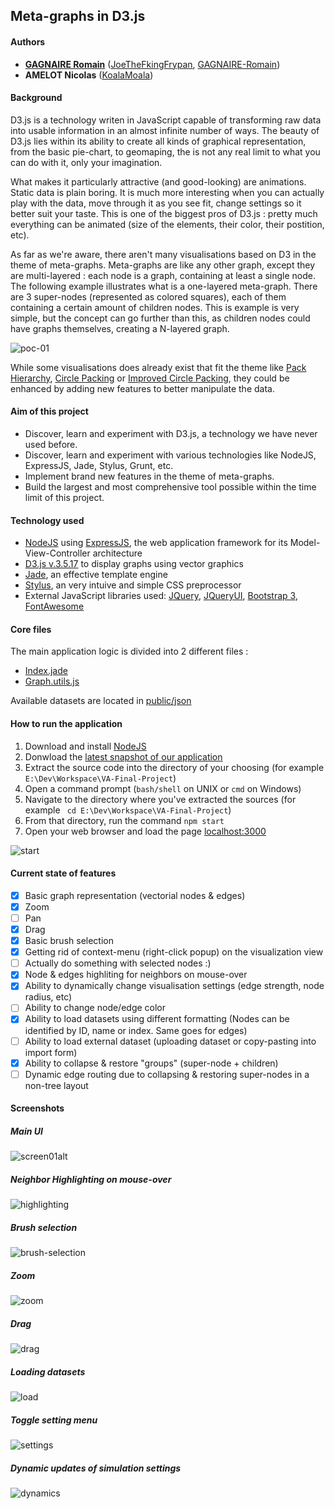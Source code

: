 ## Meta-graphs in D3.js ##

#### Authors ####

- [__GAGNAIRE Romain__](mailto:romgagnaire@gmail.com) ([JoeTheFkingFrypan](https://github.com/JoeTheFkingFrypan), [GAGNAIRE-Romain](https://github.com/GAGNAIRE-Romain))
- __AMELOT Nicolas__ ([KoalaMoala](https://github.com/KoalaMoala))

#### Background ####

D3.js is a technology writen in JavaScript capable of transforming raw data into usable information in an almost infinite number of ways. The beauty of D3.js lies within its ability to create all kinds of graphical representation, from the basic pie-chart, to geomaping, the is not any real limit to what you can do with it, only your imagination. 

What makes it particularly attractive (and good-looking) are animations. Static data is plain boring. It is much more interesting when you can actually play with the data, move through it as you see fit, change settings so it better suit your taste. This is one of the biggest pros of D3.js : pretty much everything can be animated (size of the elements, their color, their postition, etc).

As far as we're aware, there aren't many visualisations based on D3 in the theme of meta-graphs. Meta-graphs are like any other graph, except they are multi-layered : each node is a graph, containing at least a single node. The following example illustrates what is a one-layered meta-graph. There are 3 super-nodes (represented as colored squares), each of them containing a certain amount of children nodes. This is example is very simple, but the concept can go further than this, as children nodes could have graphs themselves, creating a N-layered graph.

![poc-01](https://cloud.githubusercontent.com/assets/2607260/16344929/314cce70-3a0d-11e6-93b6-00741cc0ec94.png)

While some visualisations does already exist that fit the theme like [Pack Hierarchy](http://mbostock.github.io/d3/talk/20111116/pack-hierarchy.html), [Circle Packing](https://bl.ocks.org/mbostock/raw/4063530/) or [Improved Circle Packing](https://bl.ocks.org/mbostock/raw/467f1a0db47753cc630e/), they could be enhanced by adding new features to better manipulate the data.

#### Aim of this project ####

- Discover, learn and experiment with D3.js, a technology we have never used before.
- Discover, learn and experiment with various technologies like NodeJS, ExpressJS, Jade, Stylus, Grunt, etc.
- Implement brand new features in the theme of meta-graphs.
- Build the largest and most comprehensive tool possible within the time limit of this project.

#### Technology used ####

- [NodeJS](https://nodejs.org/en/) using [ExpressJS](http://expressjs.com/), the web application framework for its Model-View-Controller architecture
- [D3.js v.3.5.17](https://d3js.org/) to display graphs using vector graphics
- [Jade](http://jade-lang.com/), an effective template engine
- [Stylus](http://stylus-lang.com/), an very intuive and simple CSS preprocessor 
- External JavaScript libraries used: [JQuery](https://jquery.com/), [JQueryUI](https://jqueryui.com/), [Bootstrap 3](http://getbootstrap.com/), [FontAwesome](http://fontawesome.io/)

#### Core files ###

The main application logic is divided into 2 different files :

- [Index.jade](https://github.com/JoeTheFkingFrypan/VA-Final-Project/blob/master/views/index.jade)
- [Graph.utils.js](https://github.com/JoeTheFkingFrypan/VA-Final-Project/blob/master/public/javascripts/graph.utils.js)

Available datasets are located in [public/json](https://github.com/JoeTheFkingFrypan/VA-Final-Project/tree/master/public/json)

#### How to run the application ####

1. Download and install [NodeJS](https://nodejs.org/en/)
2. Donwload the [latest snapshot of our application](https://github.com/JoeTheFkingFrypan/VA-Final-Project/archive/master.zip)
3. Extract the source code into the directory of your choosing (for example `E:\Dev\Workspace\VA-Final-Project`)
4. Open a command prompt (`bash/shell` on UNIX or `cmd` on Windows)
5. Navigate to the directory where you've extracted the sources (for example ` cd E:\Dev\Workspace\VA-Final-Project`)
6. From that directory, run the command `npm start`
7. Open your web browser and load the page [localhost:3000](localhost:3000)

![start](https://cloud.githubusercontent.com/assets/2607260/16365521/45880cdc-3bd0-11e6-9100-5a279a06ea7e.gif)

#### Current state of features ####

- [x] Basic graph representation (vectorial nodes & edges)
- [x] Zoom
- [ ] Pan
- [x] Drag
- [x] Basic brush selection
- [x] Getting rid of context-menu (right-click popup) on the visualization view
- [ ] Actually do something with selected nodes :)
- [x] Node & edges highliting for neighbors on mouse-over
- [x] Ability to dynamically change visualisation settings (edge strength, node radius, etc)
- [ ] Ability to change node/edge color
- [x] Ability to load datasets using different formatting (Nodes can be identified by ID, name or index. Same goes for edges)
- [ ] Ability to load external dataset (uploading dataset or copy-pasting into import form)
- [x] Ability to collapse & restore "groups" (super-node + children)
- [ ] Dynamic edge routing due to collapsing & restoring super-nodes in a non-tree layout

#### Screenshots ####

##### __Main UI__ #####

![screen01alt](https://cloud.githubusercontent.com/assets/2607260/16345359/8d79eb5e-3a0f-11e6-847c-1658bc1a987a.png)

##### __Neighbor Highlighting on mouse-over__ #####
 
![highlighting](https://cloud.githubusercontent.com/assets/2607260/16346355/d43fa664-3a14-11e6-8b78-d8fd4d8b7ad6.gif)

##### __Brush selection__ ######

![brush-selection](https://cloud.githubusercontent.com/assets/2607260/16346391/096e237e-3a15-11e6-82d5-4c578c1b1d5b.gif)

##### __Zoom__ ######

![zoom](https://cloud.githubusercontent.com/assets/2607260/16346396/14fdff8e-3a15-11e6-96d7-9b04e3f43ea7.gif)

##### __Drag__ ######

![drag](https://cloud.githubusercontent.com/assets/2607260/16346404/26270c88-3a15-11e6-9102-884badb7cf5a.gif)

##### __Loading datasets__ ######

![load](https://cloud.githubusercontent.com/assets/2607260/16346805/415aa67a-3a17-11e6-9ab3-ee543d9f7492.gif)

##### __Toggle setting menu__ ######
 
![settings](https://cloud.githubusercontent.com/assets/2607260/16346850/7d639d2a-3a17-11e6-8fd2-b8db3293a1aa.gif)

##### __Dynamic updates of simulation settings__ ######
 
![dynamics](https://cloud.githubusercontent.com/assets/2607260/16346947/0c0aa6cc-3a18-11e6-9cbb-95750becc11d.gif)